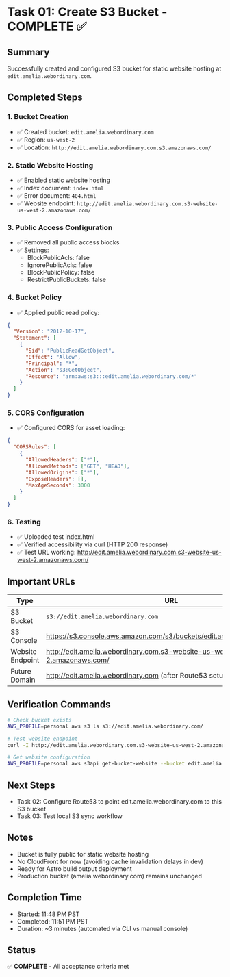 # Task 01: Create S3 Bucket - COMPLETE ✅

## Summary
Successfully created and configured S3 bucket for static website hosting at `edit.amelia.webordinary.com`.

## Completed Steps

### 1. Bucket Creation
- ✅ Created bucket: `edit.amelia.webordinary.com`
- ✅ Region: `us-west-2`
- ✅ Location: `http://edit.amelia.webordinary.com.s3.amazonaws.com/`

### 2. Static Website Hosting
- ✅ Enabled static website hosting
- ✅ Index document: `index.html`
- ✅ Error document: `404.html`
- ✅ Website endpoint: `http://edit.amelia.webordinary.com.s3-website-us-west-2.amazonaws.com/`

### 3. Public Access Configuration
- ✅ Removed all public access blocks
- ✅ Settings:
  - BlockPublicAcls: false
  - IgnorePublicAcls: false
  - BlockPublicPolicy: false
  - RestrictPublicBuckets: false

### 4. Bucket Policy
- ✅ Applied public read policy:
```json
{
  "Version": "2012-10-17",
  "Statement": [
    {
      "Sid": "PublicReadGetObject",
      "Effect": "Allow",
      "Principal": "*",
      "Action": "s3:GetObject",
      "Resource": "arn:aws:s3:::edit.amelia.webordinary.com/*"
    }
  ]
}
```

### 5. CORS Configuration
- ✅ Configured CORS for asset loading:
```json
{
  "CORSRules": [
    {
      "AllowedHeaders": ["*"],
      "AllowedMethods": ["GET", "HEAD"],
      "AllowedOrigins": ["*"],
      "ExposeHeaders": [],
      "MaxAgeSeconds": 3000
    }
  ]
}
```

### 6. Testing
- ✅ Uploaded test index.html
- ✅ Verified accessibility via curl (HTTP 200 response)
- ✅ Test URL working: http://edit.amelia.webordinary.com.s3-website-us-west-2.amazonaws.com/

## Important URLs

| Type | URL |
|------|-----|
| S3 Bucket | `s3://edit.amelia.webordinary.com` |
| S3 Console | https://s3.console.aws.amazon.com/s3/buckets/edit.amelia.webordinary.com |
| Website Endpoint | http://edit.amelia.webordinary.com.s3-website-us-west-2.amazonaws.com/ |
| Future Domain | http://edit.amelia.webordinary.com (after Route53 setup) |

## Verification Commands

```bash
# Check bucket exists
AWS_PROFILE=personal aws s3 ls s3://edit.amelia.webordinary.com/

# Test website endpoint
curl -I http://edit.amelia.webordinary.com.s3-website-us-west-2.amazonaws.com/

# Get website configuration
AWS_PROFILE=personal aws s3api get-bucket-website --bucket edit.amelia.webordinary.com
```

## Next Steps
- Task 02: Configure Route53 to point edit.amelia.webordinary.com to this S3 bucket
- Task 03: Test local S3 sync workflow

## Notes
- Bucket is fully public for static website hosting
- No CloudFront for now (avoiding cache invalidation delays in dev)
- Ready for Astro build output deployment
- Production bucket (amelia.webordinary.com) remains unchanged

## Completion Time
- Started: 11:48 PM PST
- Completed: 11:51 PM PST
- Duration: ~3 minutes (automated via CLI vs manual console)

## Status
✅ **COMPLETE** - All acceptance criteria met